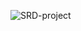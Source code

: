 ![SRD-project](https://user-images.githubusercontent.com/59021489/73583190-24688e00-4491-11ea-8056-4d3dd088b2ae.jpg)

